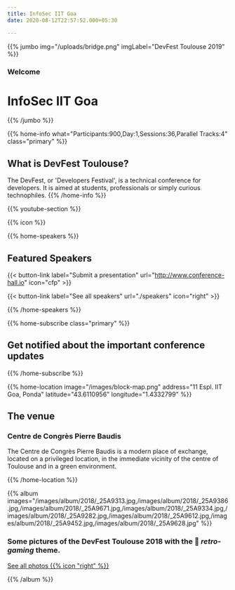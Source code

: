 ```yaml
---
title: InfoSec IIT Goa
date: 2020-08-12T22:57:52.000+05:30

---
```

{{% jumbo img="/uploads/bridge.png" imgLabel="DevFest Toulouse 2019" %}}

### Welcome

# InfoSec IIT Goa

{{% /jumbo %}}

{{% home-info what="Participants:900,Day:1,Sessions:36,Parallel Tracks:4" class="primary" %}}

## What is DevFest Toulouse?

The DevFest, or 'Developers Festival', is a technical conference for developers.
It is aimed at students, professionals or simply curious technophiles.
{{% /home-info %}}

{{% youtube-section %}}

{{% icon %}}

{{% home-speakers %}}

## Featured Speakers

{{< button-link label="Submit a presentation"
url="http://www.conference-hall.io"
icon="cfp" >}}

{{< button-link label="See all speakers"
url="./speakers"
icon="right" >}}

{{% /home-speakers %}}

{{% home-subscribe  class="primary" %}}

## Get notified about the important conference updates

{{% /home-subscribe %}}

{{% home-location
image="/images/block-map.png"
address="11 Espl. IIT Goa, Ponda"
latitude="43.6110956"
longitude="1.4332799"  %}}

## The venue

### Centre de Congrès Pierre Baudis

The Centre de Congrès Pierre Baudis is a modern place of exchange,
located on a privileged location,
in the immediate vicinity of the centre of Toulouse and in a green environment.

{{% /home-location %}}

{{% album images="/images/album/2018/_25A9313.jpg,/images/album/2018/_25A9386.jpg,/images/album/2018/_25A9671.jpg,/images/album/2018/_25A9334.jpg,/images/album/2018/_25A9282.jpg,/images/album/2018/_25A9612.jpg,/images/album/2018/_25A9452.jpg,/images/album/2018/_25A9628.jpg" %}}

### Some pictures of the **DevFest Toulouse 2018** with the 👾 _retro-gaming_ theme.

<a class="btn primary" target="_blank" rel="noopener" href="https://photos.app.goo.gl/nJYFVReFUk9mnXbv9">
See all photos
{{% icon "right" %}}
</a>

{{% /album  %}}